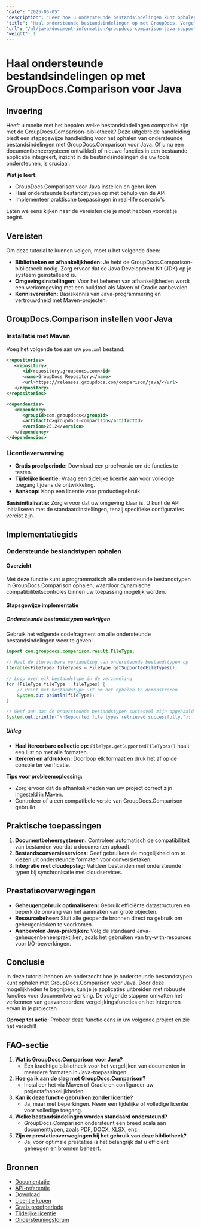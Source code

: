 ```yaml
---
"date": "2025-05-05"
"description": "Leer hoe u ondersteunde bestandsindelingen kunt ophalen met GroupDocs.Comparison voor Java. Volg deze stapsgewijze tutorial om uw documentbeheersystemen te verbeteren."
"title": "Haal ondersteunde bestandsindelingen op met GroupDocs. Vergelijking voor Java&#58; een uitgebreide handleiding"
"url": "/nl/java/document-information/groupdocs-comparison-java-supported-formats/"
"weight": 1
---
```


# Haal ondersteunde bestandsindelingen op met GroupDocs.Comparison voor Java

## Invoering

Heeft u moeite met het bepalen welke bestandsindelingen compatibel zijn met de GroupDocs.Comparison-bibliotheek? Deze uitgebreide handleiding biedt een stapsgewijze handleiding voor het ophalen van ondersteunde bestandsindelingen met GroupDocs.Comparison voor Java. Of u nu een documentbeheersysteem ontwikkelt of nieuwe functies in een bestaande applicatie integreert, inzicht in de bestandsindelingen die uw tools ondersteunen, is cruciaal.

**Wat je leert:**
- GroupDocs.Comparison voor Java instellen en gebruiken
- Haal ondersteunde bestandstypen op met behulp van de API
- Implementeer praktische toepassingen in real-life scenario's

Laten we eens kijken naar de vereisten die je moet hebben voordat je begint.

## Vereisten

Om deze tutorial te kunnen volgen, moet u het volgende doen:

- **Bibliotheken en afhankelijkheden:** Je hebt de GroupDocs.Comparison-bibliotheek nodig. Zorg ervoor dat de Java Development Kit (JDK) op je systeem geïnstalleerd is.
- **Omgevingsinstellingen:** Voor het beheren van afhankelijkheden wordt een werkomgeving met een buildtool als Maven of Gradle aanbevolen.
- **Kennisvereisten:** Basiskennis van Java-programmering en vertrouwdheid met Maven-projecten.

## GroupDocs.Comparison instellen voor Java

### Installatie met Maven

Voeg het volgende toe aan uw `pom.xml` bestand:

```xml
<repositories>
   <repository>
      <id>repository.groupdocs.com</id>
      <name>GroupDocs Repository</name>
      <url>https://releases.groupdocs.com/comparison/java/</url>
   </repository>
</repositories>

<dependencies>
   <dependency>
      <groupId>com.groupdocs</groupId>
      <artifactId>groupdocs-comparison</artifactId>
      <version>25.2</version>
   </dependency>
</dependencies>
```

### Licentieverwerving

- **Gratis proefperiode:** Download een proefversie om de functies te testen.
- **Tijdelijke licentie:** Vraag een tijdelijke licentie aan voor volledige toegang tijdens de ontwikkeling.
- **Aankoop:** Koop een licentie voor productiegebruik.

**Basisinitialisatie:**
Zorg ervoor dat uw omgeving klaar is. U kunt de API initialiseren met de standaardinstellingen, tenzij specifieke configuraties vereist zijn.

## Implementatiegids

### Ondersteunde bestandstypen ophalen

#### Overzicht
Met deze functie kunt u programmatisch alle ondersteunde bestandstypen in GroupDocs.Comparison ophalen, waardoor dynamische compatibiliteitscontroles binnen uw toepassing mogelijk worden.

#### Stapsgewijze implementatie

##### Ondersteunde bestandstypen verkrijgen

Gebruik het volgende codefragment om alle ondersteunde bestandsindelingen weer te geven:

```java
import com.groupdocs.comparison.result.FileType;

// Haal de itereerbare verzameling van ondersteunde bestandstypen op
Iterable<FileType> fileTypes = FileType.getSupportedFileTypes();

// Loop over elk bestandstype in de verzameling
for (FileType fileType : fileTypes) {
    // Print het bestandstype uit om het ophalen te demonstreren
    System.out.println(fileType);
}

// Geef aan dat de ondersteunde bestandstypen succesvol zijn opgehaald
System.out.println("\nSupported file types retrieved successfully.");
```

##### Uitleg
- **Haal itereerbare collectie op:** `FileType.getSupportedFileTypes()` haalt een lijst op met alle formaten.
- **Itereren en afdrukken:** Doorloop elk formaat en druk het af op de console ter verificatie.

**Tips voor probleemoplossing:**
- Zorg ervoor dat de afhankelijkheden van uw project correct zijn ingesteld in Maven.
- Controleer of u een compatibele versie van GroupDocs.Comparison gebruikt.

## Praktische toepassingen

1. **Documentbeheersystemen:** Controleer automatisch de compatibiliteit van bestanden voordat u documenten uploadt.
2. **Bestandsconversieservices:** Geef gebruikers de mogelijkheid om te kiezen uit ondersteunde formaten voor conversietaken.
3. **Integratie met cloudopslag:** Valideer bestanden met ondersteunde typen bij synchronisatie met cloudservices.

## Prestatieoverwegingen

- **Geheugengebruik optimaliseren:** Gebruik efficiënte datastructuren en beperk de omvang van het aanmaken van grote objecten.
- **Resourcebeheer:** Sluit alle geopende bronnen direct na gebruik om geheugenlekken te voorkomen.
- **Aanbevolen Java-praktijken:** Volg de standaard Java-geheugenbeheerpraktijken, zoals het gebruiken van try-with-resources voor I/O-bewerkingen.

## Conclusie

In deze tutorial hebben we onderzocht hoe je ondersteunde bestandstypen kunt ophalen met GroupDocs.Comparison voor Java. Door deze mogelijkheden te begrijpen, kun je je applicaties uitbreiden met robuuste functies voor documentverwerking. De volgende stappen omvatten het verkennen van geavanceerdere vergelijkingsfuncties en het integreren ervan in je projecten.

**Oproep tot actie:** Probeer deze functie eens in uw volgende project en zie het verschil!

## FAQ-sectie

1. **Wat is GroupDocs.Comparison voor Java?**
   - Een krachtige bibliotheek voor het vergelijken van documenten in meerdere formaten in Java-toepassingen.
2. **Hoe ga ik aan de slag met GroupDocs.Comparison?**
   - Installeer het via Maven of Gradle en configureer uw projectafhankelijkheden.
3. **Kan ik deze functie gebruiken zonder licentie?**
   - Ja, maar met beperkingen. Neem een tijdelijke of volledige licentie voor volledige toegang.
4. **Welke bestandsindelingen worden standaard ondersteund?**
   - GroupDocs.Comparison ondersteunt een breed scala aan documenttypen, zoals PDF, DOCX, XLSX, enz.
5. **Zijn er prestatieoverwegingen bij het gebruik van deze bibliotheek?**
   - Ja, voor optimale prestaties is het belangrijk dat u efficiënt geheugen en bronnen beheert.

## Bronnen

- [Documentatie](https://docs.groupdocs.com/comparison/java/)
- [API-referentie](https://reference.groupdocs.com/comparison/java/)
- [Download](https://releases.groupdocs.com/comparison/java/)
- [Licentie kopen](https://purchase.groupdocs.com/buy)
- [Gratis proefperiode](https://releases.groupdocs.com/comparison/java/)
- [Tijdelijke licentie](https://purchase.groupdocs.com/temporary-license/)
- [Ondersteuningsforum](https://forum.groupdocs.com/c/comparison)